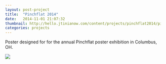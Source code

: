 ```yaml
---
layout: post-project
title:  "Pinchflat 2014"
date:   2014-11-01 21:07:32
thumbnail: http://hello.jtinianow.com/content/projects/pinchflat2014/pinchflat2014-thumb.jpg
categories: projects
---
```

Poster designed for for the annual Pinchflat poster exhibition in Columbus, OH.

<div>
<img src="{{ site.url }}/content/projects/pinchflat2014/pinchflat2014.jpg" />
</div>
